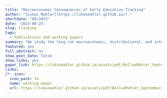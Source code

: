 ```yaml
---
title: "Macroeconomic Consequences of Early Education Tracking"
author: "[Lukas Mahler](https://lukasmahler.github.io/)."
shortdate: "09/2023"
date: '2023-09-25'
slug: tracking
tags:
  - Publications and working papers
summary: "We study the long-run macroeconomic, distributional, and intergenerational effects of school tracking ---the allocation of students to different types of schools--- by incorporating school track decisions into a general-equilibrium heterogeneous-agent overlapping-generations model. The key ingredient in the model is the child skill production technology, where a child's skill development depends on her peers and the instruction pace in her school track. We show analytically that this technology can rationalize reduced-form evidence on the effects of school tracking on the distribution of child skills. We then calibrate the model using representative data from Germany, a country with a very early school tracking policy. Our calibrated model predicts that an education reform that postpones the tracking age from ten to fourteen generates sizable improvements in intergenerational mobility but comes at the cost of modest losses in aggregate human capital and economic output, reducing aggregate welfare. This efficiency-mobility trade-off is rooted in the effects of longer comprehensive schooling on child learning and depends crucially on the presence of general equilibrium effects in the labor market. Finally, our calibrated model predicts that policies reducing the parental influence in the school track choice increase both social mobility and aggregate economic output, improving aggregate welfare." 
featured: yes
full_abstract: no
show_post_date: false
show_links: yes
paper_link: https://lukasmahler.github.io/assets/pdf/BellueMahler_September2023.pdf
links:
/*- icon: 
  icon_pack: fa
  name: working paper
  url: https://lukasmahler.github.io/assets/pdf/BellueMahler_September2023.pdf*/
---
```

